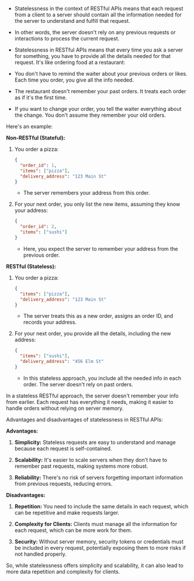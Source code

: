 * Statelessness in the context of RESTful APIs means that each request from a client to a server should contain all the information needed for the server to understand and fulfill that request. 

* In other words, the server doesn't rely on any previous requests or interactions to process the current request.

* Statelessness in RESTful APIs means that every time you ask a server for something, you have to provide all the details needed for that request. It's like ordering food at a restaurant:

*  You don't have to remind the waiter about your previous orders or likes. Each time you order, you give all the info needed.

*  The restaurant doesn't remember your past orders. It treats each order as if it's the first time.

*  If you want to change your order, you tell the waiter everything about the change. You don't assume they remember your old orders.

Here's an example:

**Non-RESTful (Stateful):**

1. You order a pizza:

   ```json
   {
     "order_id": 1,
     "items": ["pizza"],
     "delivery_address": "123 Main St"
   }
   ```

   - The server remembers your address from this order.

2. For your next order, you only list the new items, assuming they know your address:

   ```json
   {
     "order_id": 2,
     "items": ["sushi"]
   }
   ```

   - Here, you expect the server to remember your address from the previous order.

**RESTful (Stateless):**

1. You order a pizza:

   ```json
   {
     "items": ["pizza"],
     "delivery_address": "123 Main St"
   }
   ```

   - The server treats this as a new order, assigns an order ID, and records your address.

2. For your next order, you provide all the details, including the new address:

   ```json
   {
     "items": ["sushi"],
     "delivery_address": "456 Elm St"
   }
   ```

   - In this stateless approach, you include all the needed info in each order. The server doesn't rely on past orders.

In a stateless RESTful approach, the server doesn't remember your info from earlier. Each request has everything it needs, making it easier to handle orders without relying on server memory.

Advantages and disadvantages of statelessness in RESTful APIs:

**Advantages:**

1. **Simplicity:** Stateless requests are easy to understand and manage because each request is self-contained.

2. **Scalability:** It's easier to scale servers when they don't have to remember past requests, making systems more robust.

3. **Reliability:** There's no risk of servers forgetting important information from previous requests, reducing errors.

**Disadvantages:**

1. **Repetition:** You need to include the same details in each request, which can be repetitive and make requests larger.

2. **Complexity for Clients:** Clients must manage all the information for each request, which can be more work for them.

3. **Security:** Without server memory, security tokens or credentials must be included in every request, potentially exposing them to more risks if not handled properly.

So, while statelessness offers simplicity and scalability, it can also lead to more data repetition and complexity for clients.